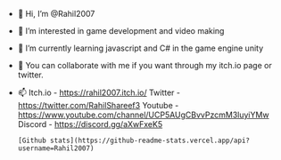 - 👋 Hi, I’m @Rahil2007
- 👀 I’m interested in game development and video making
- 🌱 I’m currently learning javascript and C# in the game engine unity
- 💞️ You can collaborate with me if you want through my itch.io page or twitter.
- 📫 Itch.io - https://rahil2007.itch.io/
      Twitter - https://twitter.com/RahilShareef3
      Youtube - https://www.youtube.com/channel/UCP5AUgCBvvPzcmM3luyiYMw
      Discord - https://discord.gg/aXwFxeK5


      [Github stats](https://github-readme-stats.vercel.app/api?username=Rahil2007)
